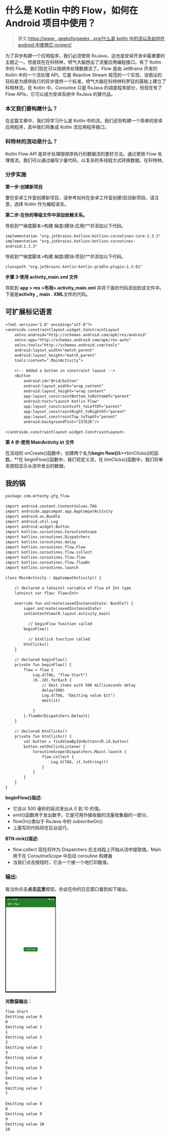 # 什么是 Kotlin 中的 Flow，如何在 Android 项目中使用？

> 原文:[https://www . geeksforgeeks . org/什么是 kotlin 中的流以及如何在 android 中使用它-project/](https://www.geeksforgeeks.org/what-is-flow-in-kotlin-and-how-to-use-it-in-android-project/)

为了异步构建一个应用程序，我们必须使用 RxJava，这也是安卓开发中最重要的主题之一。但是现在在科特林，喷气大脑想出了流量应用编程接口。有了 Kotlin 中的 Flow，我们现在可以按顺序处理数据流了。Flow 是由 JetBrains 开发的 Kotlin 中的一个流处理 API。它是 Reactive Stream 规范的一个实现，该倡议的目标是为顺序执行的异步提供一个标准。喷气大脑在科特林科罗廷的基础上建立了科特林流。在 Kotlin 中，Coroutine 只是 RxJava 的调度程序部分，但现在有了 Flow APIs，它可以成为安卓系统中 RxJava 的替代品。

### **本文我们要构建什么？**

在这篇文章中，我们将学习什么是 Kotlin 中的流，我们还将构建一个简单的安卓应用程序，其中我们将集成 Kotlin 流应用程序接口。

### **科特林的流动是什么？**

Kotlin Flow API 是异步处理按顺序执行的数据流的更好方法。通过使用 Flow 处理值流，我们可以通过编写少量代码，以复杂的多线程方式转换数据。在科特林。

### **分步实施**

**第一步:创建新项目**

要在安卓工作室创建新项目，请参考如何在安卓工作室创建/启动新项目。请注意，选择 Kotlin 作为编程语言。

**第二步:在你的等级文件中添加依赖关系。**

导航到**梯度脚本>构建.梯度(模块:应用)**并添加以下代码。

```
implementation "org.jetbrains.kotlinx:kotlinx-coroutines-core:1.3.3"
implementation "org.jetbrains.kotlinx:kotlinx-coroutines-android:1.3.3"
```

导航到**梯度脚本>构建.梯度(模块:项目)**并添加以下代码。

```
classpath "org.jetbrains.kotlin:kotlin-gradle-plugin:1.3.61"
```

**步骤 3:使用 activity_main.xml 文件**

导航到 **app > res >布局> activity_main.xml** 并将下面的代码添加到该文件中。下面是**activity _ main . XML**文件的代码。

## 可扩展标记语言

```
<?xml version="1.0" encoding="utf-8"?>
<androidx.constraintlayout.widget.ConstraintLayout 
    xmlns:android="http://schemas.android.com/apk/res/android"
    xmlns:app="http://schemas.android.com/apk/res-auto"
    xmlns:tools="http://schemas.android.com/tools"
    android:layout_width="match_parent"
    android:layout_height="match_parent"
    tools:context=".MainActivity">

    <!-- Added a button in constraint layout -->
    <Button
        android:id="@+id/button"
        android:layout_width="wrap_content"
        android:layout_height="wrap_content"
        app:layout_constraintBottom_toBottomOf="parent"
        android:text="Launch Kotlin Flow"
        app:layout_constraintLeft_toLeftOf="parent"
        app:layout_constraintRight_toRightOf="parent"
        app:layout_constraintTop_toTopOf="parent"
        android:backgroundTint="237E26"/>

</androidx.constraintlayout.widget.ConstraintLayout>
```

**第 4 步:使用 MainActivity.kt 文件**

在活动的 onCreate()函数中，创建两个名为**begin flow()**&**btnClicks()的函数。**在 beginFlow()函数中，我们将定义流，在 btnClicks()函数中，我们将单击按钮显示从流中发出的数据。

## 我的锅

```
package com.mrtechy.gfg_flow

import android.content.ContentValues.TAG
import androidx.appcompat.app.AppCompatActivity
import android.os.Bundle
import android.util.Log
import android.widget.Button
import kotlinx.coroutines.CoroutineScope
import kotlinx.coroutines.Dispatchers
import kotlinx.coroutines.delay
import kotlinx.coroutines.flow.Flow
import kotlinx.coroutines.flow.collect
import kotlinx.coroutines.flow.flow
import kotlinx.coroutines.flow.flowOn
import kotlinx.coroutines.launch

class MainActivity : AppCompatActivity() {

    // declared a lateinit variable of Flow of Int type
    lateinit var flow: Flow<Int>

    override fun onCreate(savedInstanceState: Bundle?) {
        super.onCreate(savedInstanceState)
        setContentView(R.layout.activity_main)

          // beginFlow function called
        beginFlow()

          // btnClick function called
        btnClicks()
    }

    // declared beginFlow()
    private fun beginFlow() {
        flow = flow {
            Log.d(TAG, "flow Start")
            (0..10).forEach {
                // Emit items with 500 milliseconds delay
                delay(500)
                Log.d(TAG, "Emitting value $it")
                emit(it)

            }
        }.flowOn(Dispatchers.Default)
    }

    // declared btnClicks()
    private fun btnClicks() {
        val button = findViewById<Button>(R.id.button)
        button.setOnClickListener {
            CoroutineScope(Dispatchers.Main).launch {
                flow.collect {
                    Log.d(TAG, it.toString())
                }
            }
        }
    }
}
```

**beginFlow()描述:**

*   它会以 500 毫秒的延迟发出从 0 到 10 的值。
*   emit()函数用于发出数字。它是可用作接收器的流量收集器的一部分。
*   flowOn()类似于 RxJava 中的 subscribeOn()
*   上面写的代码将在后台运行。

**BTN nick()描述:**

*   flow.collect 现在将作为 Dispatchers 在主线程上开始从流中提取值。Main 用于在 CoroutineScope 中启动 coroutine 构建器
*   当我们点击按钮时，它会一个接一个地打印数值。

### **输出:**

每当你点击**点击这里**按钮，你会在你的日志窗口看到如下输出。

![](img/2afd03eed22939c49f5dfcfc9ddcc87f.png)

**对数猫输出：**

```
flow Start
Emitting value 0
0
Emitting value 1
1
Emitting value 2
2
Emitting value 3
3
Emitting value 4
4
Emitting value 5
5
Emitting value 6
6
Emitting value 7
7

Emitting value 8
8
Emitting value 9
9
Emitting value 10
10
```